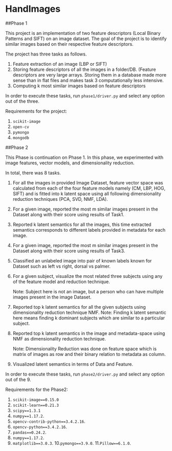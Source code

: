 # HandImages

##Phase 1

This project is an implementation of two feature descriptors (Local Binary Patterns and SIFT) on an image dataset. The goal of the project is to identify similar images based on their respective feature descriptors. 

The project has three tasks as follows. 
1. Feature extraction of an image (LBP or SIFT) 
2. Storing feature descriptors of all the images in a folder/DB. (Feature descriptors are very large arrays. Storing them in a database made more sense than in flat files and makes task 3 computationally less intensive. 
3. Computing k most similar images based on feature descriptors

In order to execute these tasks, run `phase1/driver.py` and select any option out of the three. 

Requirements for the project:
1. `scikit-image`
2. `open-cv`
3. `pymongo`
4. `mongodb`

##Phase 2

This Phase is continuation on Phase 1. In this phase, we experimented with image features, vector models, and dimensionality reduction.

In total, there was 8 tasks.

1.	For all the images in provided Image Dataset, feature vector space was calculated from each of the four feature models namely (CM, LBP, HOG, SIFT) and is fitted into k latent space using all following dimensionality reduction techniques (PCA, SVD, NMF, LDA).

2.	For a given image, reported the most m similar images present in the Dataset along with their score using results of Task1.

3.	 Reported k latent semantics for all the images, this time extracted semantics corresponds to different labels provided in metadata for each image.

4.	For a given image, reported the most m similar images present in the Dataset along with their score using results of Task3.

5.	Classified an unlabeled image into pair of known labels known for Dataset such as left vs right, dorsal vs palmer.  

6.	For a given subject, visualize the most related three subjects using any of the feature model and reduction technique.

      Note: Subject here is not an image, but a person who can have multiple images present in the image Dataset. 
      
7.	Reported top k latent semantics for all the given subjects using dimensionality reduction technique NMF.
      Note: Finding k latent semantic here means finding k dominant subjects which are similar to a particular subject.

8.	Reported top k latent semantics in the image and metadata-space using NMF as dimensionality reduction technique.

    Note: Dimensionality Reduction was done on feature space which is matrix of images as row and their binary relation to metadata as       column.
    
9.	Visualized latent semantics in terms of Data and Feature.

In order to execute these tasks, run `phase2/driver.py` and select any option out of the 9.

Requirements for the Phase2:

1. ` scikit-image==0.15.0 `
2. ` scikit-learn==0.21.3 `
3. ` scipy==1.3.1 `
4. ` numpy==1.17.2 `.
5. ` opencv-contrib-python==3.4.2.16 `.
6. ` opencv-python==3.4.2.16 `.
7. ` pandas==0.24.2 `.
8. ` numpy==1.17.2 `.
9. ` matplotlib==3.0.3 `.
10.` pymongo==3.9.0 `.
11.` Pillow==6.1.0 `.
